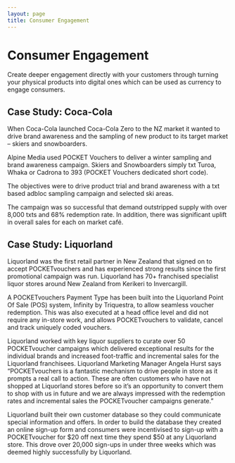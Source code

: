 ```yaml
---
layout: page
title: Consumer Engagement
---
```


# Consumer Engagement

Create deeper engagement directly with your customers through turning your
physical products into digital ones which can be used as currency to engage
consumers.

## Case Study: Coca-Cola

When Coca-Cola launched Coca-Cola Zero to the NZ market it wanted to drive brand
awareness and the sampling of new product to its target market – skiers and
snowboarders.

Alpine Media used POCKET Vouchers to deliver a winter sampling and brand
awareness campaign.  Skiers and Snowboarders simply txt Turoa, Whaka or Cadrona
to 393 (POCKET Vouchers dedicated short code).

The objectives were to drive product trial and brand awareness with a txt based
adbloc sampling campaign and selected ski areas.

The campaign was so successful that demand outstripped supply with over 8,000
txts and 68% redemption rate.  In addition, there was significant uplift in
overall sales for each on market café.

## Case Study: Liquorland

Liquorland was the first retail partner in New Zealand that signed on to accept
POCKETvouchers and has experienced strong results since the first promotional
campaign was run. Liquorland has 70+ franchised specialist liquor stores around
New Zealand from Kerikeri to Invercargill.

A POCKETvouchers Payment Type has been built into the Liquorland Point Of Sale
(POS) system, Infinity by Triquestra, to allow seamless voucher redemption. This
was also executed at a head office level and did not require any in-store work,
and allows POCKETvouchers to validate, cancel and track uniquely coded vouchers.

Liquorland worked with key liquor suppliers to curate over 50 POCKETvoucher
campaigns which delivered exceptional results for the individual brands and
increased foot-traffic and incremental sales for the Liquorland franchisees.
Liquorland Marketing Manager Angela Hurst says “POCKETvouchers is a fantastic
mechanism to drive people in store as it prompts a real call to action. These
are often customers who have not shopped at Liquorland stores before so it’s an
opportunity to convert them to shop with us in future and we are always
impressed with the redemption rates and incremental sales the POCKETvoucher
campaigns generate.”

Liquorland built their own customer database so they could communicate special
information and offers. In order to build the database they created an online
sign-up form and consumers were incentivised to sign-up with a POCKETvoucher
for $20 off next time they spend $50 at any Liquorland store. This drove over
20,000 sign-ups in under three weeks which was deemed highly successfully
by Liquorland.

